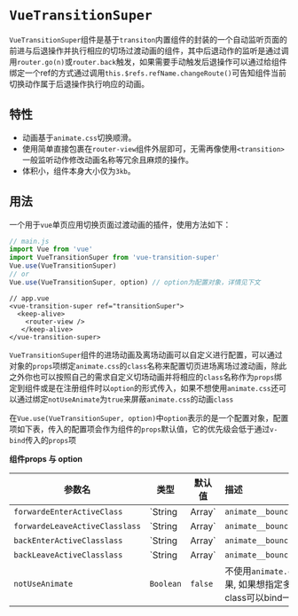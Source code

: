 # `VueTransitionSuper`

`VueTransitionSuper`组件是基于`transiton`内置组件的封装的一个自动监听页面的前进与后退操作并执行相应的切场过渡动画的组件，其中后退动作的监听是通过调用`router.go(n)`或`router.back`触发，如果需要手动触发后退操作可以通过给组件绑定一个ref的方式通过调用`this.$refs.refName.changeRoute()`可告知组件当前切换动作属于后退操作执行响应的动画。

## 特性

* 动画基于`animate.css`切换顺滑。
* 使用简单直接包裹在`router-view`组件外层即可，无需再像使用`<transition>`一般监听动作修改动画名称等冗余且麻烦的操作。
* 体积小，组件本身大小仅为`3kb`。

## 用法

一个用于`vue`单页应用切换页面过渡动画的插件，使用方法如下：

```js
// main.js
import Vue from 'vue'
import VueTransitionSuper from 'vue-transition-super'
Vue.use(VueTransitionSuper)
// or 
Vue.use(VueTransitionSuper, option) // option为配置对象，详情见下文
```

```vue
// app.vue
<vue-transition-super ref="transitionSuper">
  <keep-alive>
    <router-view />
   </keep-alive>
</vue-transition-super>
```

`VueTransitionSuper`组件的进场动画及离场动画可以自定义进行配置，可以通过对象的`props`项绑定`animate.css`的`class`名称来配置切页进场离场过渡动画，除此之外你也可以按照自己的需求自定义切场动画并将相应的`class`名称作为`props`绑定到组件或是在注册组件时以`option`的形式传入，如果不想使用`animate.css`还可以通过绑定`notUseAnimate`为`true`来屏蔽`animate.css`的动画`class`

在`Vue.use(VueTransitionSuper, option)`中`option`表示的是一个配置对象，配置项如下表，传入的配置项会作为组件的`props`默认值，它的优先级会低于通过`v-bind`传入的`props`项 

**组件props 与 option**

| 参数名                         | 类型           | 默认值                    | 描述                                                         |
| ------------------------------ | -------------- | ------------------------- | :----------------------------------------------------------- |
| `forwardeEnterActiveClass`     | `String|Array` | `animate__bounceInLeft`   | 路由前进时进场动画`class`名称, 如果想指定多个动画class可以bind一个Array |
| `forwardeLeaveActiveClasslass` | `String|Array` | `animate__bounceOutRight` | 路由前进时离场动画`class`名称, 如果想指定多个动画class可以bind一个Array |
| `backEnterActiveClasslass`     | `String|Array` | `animate__bounceInRight`  | 路由后退时进场动画`class`名称, 如果想指定多个动画class可以bind一个Array |
| `backLeaveActiveClasslass`     | `String|Array` | `animate__bounceOutLeft`  | 路由后退时离场动画`class`名称, 如果想指定多个动画class可以bind一个Array |
| `notUseAnimate`                | `Boolean`      | `false`                   | 不使用`animate.css`动画效果, 如果想指定多个动画class可以bind一个Array |

